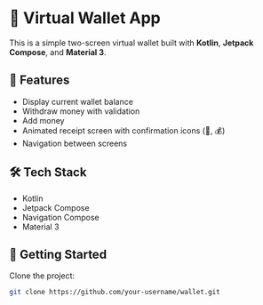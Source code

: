 # 💼 Virtual Wallet App

This is a simple two-screen virtual wallet built with **Kotlin**, **Jetpack Compose**, and **Material 3**.

## 📱 Features

- Display current wallet balance
- Withdraw money with validation
- Add money
- Animated receipt screen with confirmation icons (💸, 💰)
- Navigation between screens

## 🛠 Tech Stack

- Kotlin
- Jetpack Compose
- Navigation Compose
- Material 3

## 🚀 Getting Started

Clone the project:

```bash
git clone https://github.com/your-username/wallet.git
